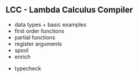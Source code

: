 ## LCC - Lambda Calculus Compiler

+ data types + basic examples
+ first order functions
+ partial functions
+ register arguments
+ spool
+ enrich

- typecheck
